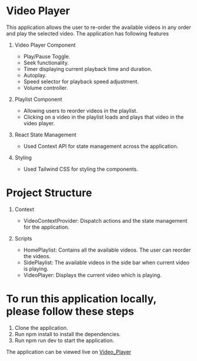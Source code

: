 # Video Player

This application allows the user to re-order the available videos in any order and play the selected video. The application has following features
1) Video Player Component
   - Play/Pause Toggle.
   - Seek functionality.
   - Timer displaying current playback time and duration.
   - Autoplay.
   - Speed selector for playback speed adjustment.
   - Volume controller.

2) Playlist Component
   - Allowing users to reorder videos in the playlist.
   - Clicking on a video in the playlist loads and plays that video in the video player.

3) React State Management
   - Used Context API for state management across the application.

4) Styling
   - Used Tailwind CSS for styling the components.
  
# Project Structure

1) Context
   - VideoContextProvider: Dispatch actions and the state management for the application.

2) Scripts
   - HomePlaylist: Contains all the available videos. The user can reorder the videos.
   - SidePlaylist: The available videos in the side bar when current video is playing.
   - VideoPlayer: Displays the current video which is playing.

# To run this application locally, please follow these steps

1) Clone the application.
2) Run npm install to install the dependencies.
3) Run npm run dev to start the application.

The application can be viewed live on [Video_Player](https://videoplayer-rigi.netlify.app/)
